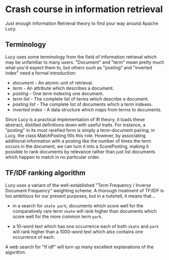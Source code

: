 # Crash course in information retrieval

Just enough Information Retrieval theory to find your way around Apache Lucy.

## Terminology

Lucy uses some terminology from the field of information retrieval which
may be unfamiliar to many users.  "Document" and "term" mean pretty much what
you'd expect them to, but others such as "posting" and "inverted index" need a
formal introduction:

* _document_ - An atomic unit of retrieval.
* _term_ - An attribute which describes a document.
* _posting_ - One term indexing one document.
* _term list_ - The complete list of terms which describe a document.
* _posting list_ - The complete list of documents which a term indexes.
* _inverted index_ - A data structure which maps from terms to documents.

Since Lucy is a practical implementation of IR theory, it loads these
abstract, distilled definitions down with useful traits.  For instance, a
"posting" in its most rarefied form is simply a term-document pairing; in
Lucy, the class MatchPosting fills this
role.  However, by associating additional information with a posting like the
number of times the term occurs in the document, we can turn it into a
ScorePosting, making it possible
to rank documents by relevance rather than just list documents which happen to
match in no particular order.

## TF/IDF ranking algorithm

Lucy uses a variant of the well-established "Term Frequency / Inverse
Document Frequency" weighting scheme.  A thorough treatment of TF/IDF is too
ambitious for our present purposes, but in a nutshell, it means that...

* in a search for `skate park`, documents which score well for the
  comparatively rare term `skate` will rank higher than documents which score
  well for the more common term `park`.

* a 10-word text which has one occurrence each of both `skate` and `park` will
  rank higher than a 1000-word text which also contains one occurrence of each.

A web search for "tf idf" will turn up many excellent explanations of the
algorithm.

